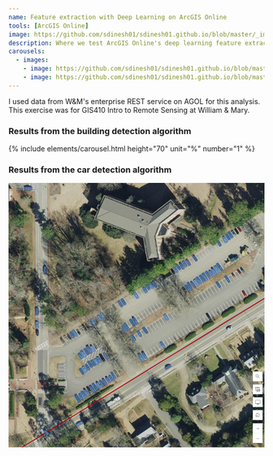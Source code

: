 ```yaml
---
name: Feature extraction with Deep Learning on ArcGIS Online
tools: [ArcGIS Online]
image: https://github.com/sdinesh01/sdinesh01.github.io/blob/master/_images/deeplearning_buildingsclassification.png?raw=true
description: Where we test ArcGIS Online's deep learning feature extraction on some imagery of William & Mary's campus. 
carousels:
  - images: 
    - image: https://github.com/sdinesh01/sdinesh01.github.io/blob/master/_images/buildingoutlines_imagery.png?raw=true
    - image: https://github.com/sdinesh01/sdinesh01.github.io/blob/master/_images/deeplearning_buildingsclassification.png?raw=true
---
```


I used data from W&M's enterprise REST service on AGOL for this analysis. This exercise was for GIS410 Intro to Remote Sensing at William & Mary. 

### Results from the building detection algorithm

{% include elements/carousel.html height="70" unit="%" number="1" %}

### Results from the car detection algorithm

![search](https://github.com/sdinesh01/sdinesh01.github.io/blob/master/_images/car_detection.png?raw=true)
